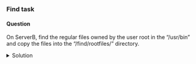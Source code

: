 ### Find task

#### Question
On ServerB, find the regular files owned by the user root in the “/usr/bin” and copy the files into the “/find/rootfiles/” directory.

<details><summary>Solution</summary>

1. To create a new directory named “rootfiles” inside the “/find” directory, run:
```
# mkdir -p /find/rootfiles
```
The "-p" option makes sure that any parent directories that don't already exist are also created.


2. To search for all the files in the “/usr/bin” directory that are owned by the root user and copy them to the “/find/rootfiles” directory, run:
```
# find /usr/bin/ -type f -user root -exec cp {} /find/rootfiles/ \;
```

Here is what each part of the command does:

    find /usr/bin/: starts the search in the /usr/bin directory

    -type f: specifies that only regular files should be searched

    -user root: filters the results to only include files owned by the root user

    -exec cp {} /find/rootfiles/ \;: executes the cp command to copy each file found to the /find/rootfiles directory. 
    The curly braces {} are replaced with the name of each file found by the find command. The backslash before the semicolon 
    is used to escape the semicolon, which is required to terminate the -exec command.

3. To list the contents of the directory "/find/rootfiles/" in a long format, run:
```
# ls -l /find/rootfiles/ 
```
</details>